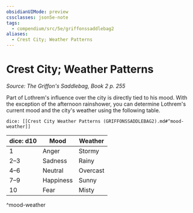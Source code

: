```yaml
---
obsidianUIMode: preview
cssclasses: json5e-note
tags:
  - compendium/src/5e/griffonssaddlebag2
aliases:
  - Crest City; Weather Patterns
---
```

# Crest City; Weather Patterns
*Source: The Griffon's Saddlebag, Book 2 p. 255* 

Part of Lothrem's influence over the city is directly tied to his mood. With the exception of the afternoon rainshower, you can determine Lothrem's current mood and the city's weather using the following table.

`dice: [[Crest City Weather Patterns (GRIFFONSSADDLEBAG2).md#^mood-weather]]`

| dice: d10 | Mood | Weather |
|-----------|------|---------|
| 1 | Anger | Stormy |
| 2–3 | Sadness | Rainy |
| 4–6 | Neutral | Overcast |
| 7–9 | Happiness | Sunny |
| 10 | Fear | Misty |
^mood-weather
